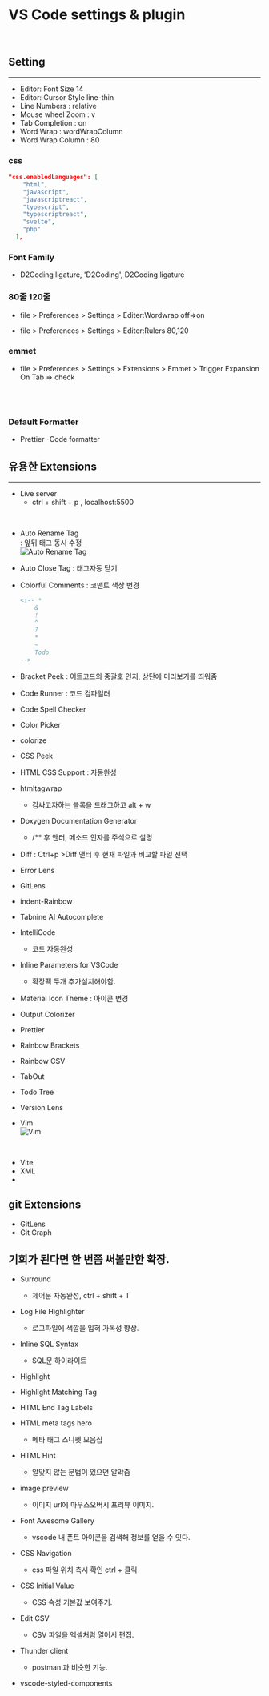 # VS Code settings & plugin

<br>

## Setting

<hr>

- Editor: Font Size 14
- Editor: Cursor Style  line-thin 
- Line Numbers : relative
- Mouse wheel Zoom : v
- Tab Completion : on
- Word Wrap : wordWrapColumn
- Word Wrap Column : 80

### css

```json
"css.enabledLanguages": [
    "html",
    "javascript",
    "javascriptreact",
    "typescript",
    "typescriptreact",
    "svelte",
    "php"
  ],
```


### Font Family

- D2Coding ligature, 'D2Coding', D2Coding ligature

### 80줄 120줄 

- file > Preferences > Settings > Editer:Wordwrap off=>on


- file > Preferences > Settings > Editer:Rulers  80,120

### emmet

- file > Preferences > Settings > Extensions > Emmet > Trigger Expansion On Tab => check

<br>
<br>

### Default Formatter

- Prettier -Code formatter

## 유용한 Extensions

<hr>

- Live server
    - ctrl + shift + p , localhost:5500
<br/>
    
- Auto Rename Tag <br/> 
    : 앞뒤 태그 동시 수정<br/>
![Auto Rename Tag](https://formulahendry.gallerycdn.vsassets.io/extensions/formulahendry/auto-rename-tag/0.1.10/1644319230173/Microsoft.VisualStudio.Services.Icons.Default)<br/>

- Auto Close Tag
    : 태그자동 닫기
- Colorful Comments
    : 코맨트 색상 변경

    ```markdown
    <!-- * 
        & 
        !
        ^
        ?
        *
        ~
        Todo
    --> 
    ```
- Bracket Peek
    : 어트코드의 중괄호 인지, 상단에 미리보기를 띄워줌 
- Code Runner
    : 코드 컴파일러
- Code Spell Checker
- Color Picker
- colorize
- CSS Peek
- HTML CSS Support
    : 자동완성
- htmltagwrap
    - 감싸고자하는 블록을 드래그하고 alt + w

- Doxygen Documentation Generator
    - /** 후 앤터, 메소드 인자를 주석으로 설명

- Diff 
    : Ctrl+p >Diff 앤터 후 현재 파일과 비교할 파일 선택
- Error Lens
- GitLens
- indent-Rainbow
- Tabnine AI Autocomplete
- IntelliCode
    - 코드 자동완성
- Inline Parameters for VSCode
    - 확장팩 두개 추가설치해야함.
- Material Icon Theme
    : 아이콘 변경
- Output Colorizer
- Prettier
- Rainbow Brackets
- Rainbow CSV
- TabOut
- Todo Tree
- Version Lens
- Vim<br/>
![Vim](https://vscodevim.gallerycdn.vsassets.io/extensions/vscodevim/vim/1.23.2/1659408383866/Microsoft.VisualStudio.Services.Icons.Default)
<br/>

- Vite
- XML
- 

## git Extensions

- GitLens
- Git Graph 

## 기회가 된다면 한 번쯤 써볼만한 확장.

- Surround
    - 제어문 자동완성, ctrl + shift + T
- Log File Highlighter
    - 로그파일에 색깔을 입혀 가독성 향상.
- Inline SQL Syntax
    - SQL문 하이라이트
- Highlight
- Highlight Matching Tag
- HTML End Tag Labels
- HTML meta tags hero
    - 메타 태그 스니펫 모음집
- HTML Hint
    - 알맞지 않는 문법이 있으면 알랴줌
- image preview
    - 이미지 url에 마우스오버시 프리뷰 이미지.
- Font Awesome Gallery
    - vscode 내 폰트 아이콘을 검색해 정보를 얻을 수 잇다.
- CSS Navigation
    - css 파일 위치 측시 확인 ctrl + 클릭
- CSS Initial Value
    - CSS 속성 기본값 보여주기.

- Edit CSV 
    - CSV 파일을 엑셀처럼 열어서 편집.
- Thunder client 
    - postman 과 비슷한 기능.

- vscode-styled-components

